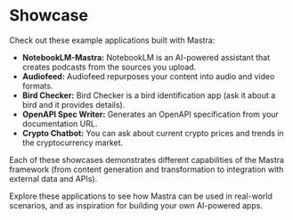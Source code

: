 # Showcase

Check out these example applications built with Mastra:

- **NotebookLM-Mastra:** NotebookLM is an AI-powered assistant that creates podcasts from the sources you upload.
- **Audiofeed:** Audiofeed repurposes your content into audio and video formats.
- **Bird Checker:** Bird Checker is a bird identification app (ask it about a bird and it provides details).
- **OpenAPI Spec Writer:** Generates an OpenAPI specification from your documentation URL.
- **Crypto Chatbot:** You can ask about current crypto prices and trends in the cryptocurrency market.

Each of these showcases demonstrates different capabilities of the Mastra framework (from content generation and transformation to integration with external data and APIs).

Explore these applications to see how Mastra can be used in real-world scenarios, and as inspiration for building your own AI-powered apps.
